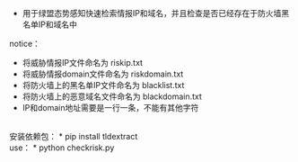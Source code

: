 * 用于绿盟态势感知快速检索情报IP和域名，并且检查是否已经存在于防火墙黑名单IP和域名中  

notice：  
* 将威胁情报IP文件命名为 riskip.txt  
* 将威胁情报domain文件命名为 riskdomain.txt  
* 将防火墙上的黑名单IP文件命名为 blacklist.txt  
* 将防火墙上的恶意域名文件命名为 blackdomain.txt  
* IP和domain地址需要是一行一条，不能有其他字符  
<br>
安装依赖包：
* pip install tldextract  
<br>
use：  
* python checkrisk.py  
